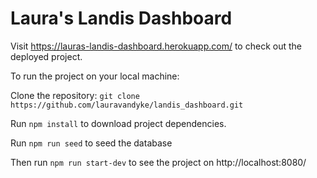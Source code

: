 # Laura's Landis Dashboard

Visit https://lauras-landis-dashboard.herokuapp.com/ to check out the deployed project.

To run the project on your local machine:

Clone the repository: `git clone https://github.com/lauravandyke/landis_dashboard.git`

Run `npm install` to download project dependencies.

Run `npm run seed` to seed the database

Then run `npm run start-dev` to see the project on http://localhost:8080/
